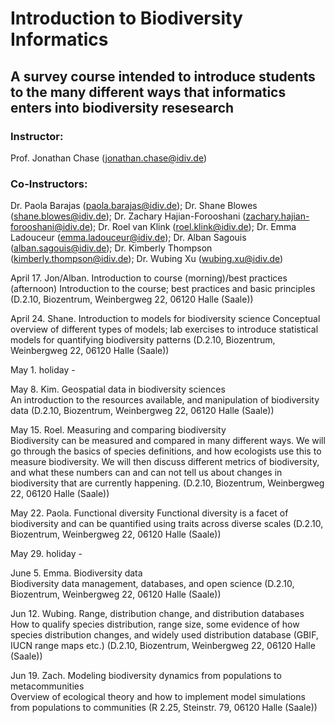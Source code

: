 # Introduction to Biodiversity Informatics

## A survey course intended to introduce students to the many different ways that informatics enters into biodiversity resesearch
### Instructor: 
Prof. Jonathan Chase (jonathan.chase@idiv.de)

### Co-Instructors:
Dr. Paola Barajas (paola.barajas@idiv.de); Dr. Shane Blowes (shane.blowes@idiv.de); Dr. Zachary Hajian-Forooshani (zachary.hajian-forooshani@idiv.de); Dr. Roel van Klink (roel.klink@idiv.de); Dr. Emma Ladouceur (emma.ladouceur@idiv.de); Dr. Alban Sagouis (alban.sagouis@idiv.de); Dr. Kimberly Thompson (kimberly.thompson@idiv.de);  Dr. Wubing Xu (wubing.xu@idiv.de)
 

April 17.	Jon/Alban.	Introduction to course (morning)/best practices (afternoon)	
Introduction to the course; best practices and basic principles	(D.2.10, Biozentrum, Weinbergweg 22, 06120 Halle (Saale))

April 24.	Shane.	Introduction to models for biodiversity science
Conceptual overview of different types of models; lab exercises to introduce statistical models for quantifying biodiversity patterns	(D.2.10, Biozentrum, Weinbergweg 22, 06120 Halle (Saale))

May 1.	holiday 	-		

May 8.	Kim.	Geospatial data in biodiversity sciences	
An introduction to the resources available, and manipulation of biodiversity data	(D.2.10, Biozentrum, Weinbergweg 22, 06120 Halle (Saale))

May 15.	Roel.	Measuring and comparing biodiversity	
Biodiversity can be measured and compared in many different ways. We will go through the basics of species definitions, and how ecologists use this to measure biodiversity. We will then discuss different metrics of biodiversity, and what these numbers can and can not tell us about changes in biodiversity that are currently happening. 	(D.2.10, Biozentrum, Weinbergweg 22, 06120 Halle (Saale))

May 22.	Paola.	Functional diversity
Functional diversity is a facet of biodiversity and can be quantified using traits across diverse scales	(D.2.10, Biozentrum, Weinbergweg 22, 06120 Halle (Saale))

May 29.	holiday  	-		

June 5.	Emma.	Biodiversity data	
Biodiversity data management, databases, and open science	(D.2.10, Biozentrum, Weinbergweg 22, 06120 Halle (Saale))

Jun 12.	Wubing.	Range, distribution change, and distribution databases	
How to qualify species distribution, range size, some evidence of how species distribution changes, and widely used distribution database (GBIF, IUCN range maps etc.)	(D.2.10, Biozentrum, Weinbergweg 22, 06120 Halle (Saale))

Jun 19.	Zach.	Modeling biodiversity dynamics from populations to metacommunities	
Overview of ecological theory and how to implement model simulations from populations to communities	(R 2.25, Steinstr. 79, 06120 Halle (Saale))
